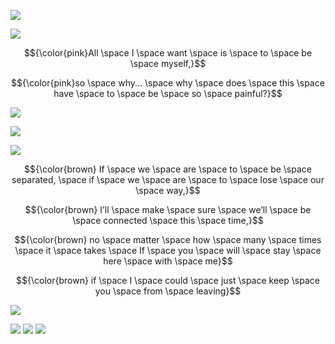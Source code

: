 ![](https://64.media.tumblr.com/725cb67bfa9b65a52b36a31279cff475/8de7c570e3a2086c-b2/s640x960/683c4817743fa98a1b5c831727334678bb2e82d9.pnj)

![](https://media1.tenor.com/m/thyYCKonBsAAAAAd/lower-ones-eyes-project-sekai.gif)


$${\color{pink}All \space I \space want \space is \space to \space be \space myself,}$$

$${\color{pink}so \space why... \space why \space does \space this \space have \space to \space be \space so \space painful?}$$

![](https://64.media.tumblr.com/9befe37851f16065d4b068507c4a388a/651e341667a0c09f-29/s1280x1920/0c7b24298d1b91a6a7826d3c50bc9941d5902e4c.pnj)

![](https://media1.tenor.com/m/pL8TCGNyt_AAAAAd/lower-ones-eyes-ena-shinonome.gif)

![](https://64.media.tumblr.com/02895d2eeff09a234bd207e4f6b08dff/8c2d801857d681bc-83/s1280x1920/2e2d6ac1657a47b7020ba9f5be9a2738a8db136e.pnj)

$${\color{brown} If \space we \space are \space to \space be \space separated, \space if \space we \space are \space to \space lose \space our \space way,}$$

$${\color{brown} I’ll \space make \space sure \space we’ll \space be \space connected \space this \space time,}$$

$${\color{brown} no \space matter \space how \space many \space times \space it \space takes \space If \space you \space will \space stay \space here \space with \space me}$$

$${\color{brown} if \space I \space could \space just \space keep \space you \space from \space leaving}$$

![](https://64.media.tumblr.com/725e3275d3fd47eb82952e11fc366e2f/8de7c570e3a2086c-af/s640x960/28c70fab55bdcb643e3a0f986e6ddda11160fd3a.pnj)


![](https://64.media.tumblr.com/fa07998217787e1042ffec1443ba51b1/ec62663de96c7c03-a3/s100x200/e9ca557a96d7c5d4b9184f9691f4501db4ee679e.pnj) ![](https://64.media.tumblr.com/daee87bd5b13b5b88bf495cff0617c0d/ec62663de96c7c03-fe/s100x200/8faf7a09c3939304ddf4a11dffc2c6139373e954.pnj) ![](https://64.media.tumblr.com/53722913c6824351b3fa140321f608c4/ec62663de96c7c03-be/s100x200/b9673504b27cf3d200eed2f32367973087c2ba63.pnj)

